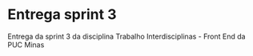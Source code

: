 # Entrega sprint 3
 Entrega da sprint 3 da disciplina Trabalho Interdisciplinas - Front End da PUC Minas
